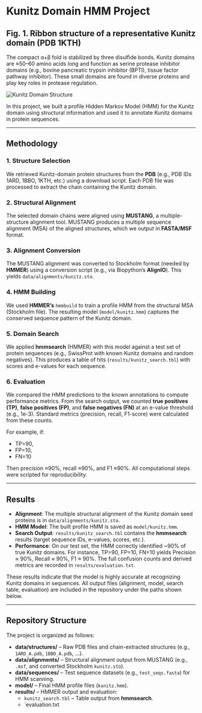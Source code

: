 # Kunitz Domain HMM Project

## Fig. 1. Ribbon structure of a representative Kunitz domain (PDB 1KTH)
The compact α+β fold is stabilized by three disulfide bonds. Kunitz domains are ≈50–60 amino acids long and function as serine protease inhibitor domains (e.g., bovine pancreatic trypsin inhibitor (BPTI), tissue factor pathway inhibitor). These small domains are found in diverse proteins and play key roles in protease regulation.

![Kunitz Domain Structure](https://en.wikipedia.org/wiki/File:Ribbon_structure_of_a_representative_Kunitz_domain_(PDB_1KTH).png)

In this project, we built a profile Hidden Markov Model (HMM) for the Kunitz domain using structural information and used it to annotate Kunitz domains in protein sequences.

---

## Methodology

### 1. Structure Selection
We retrieved Kunitz-domain protein structures from the **PDB** (e.g., PDB IDs 1ARD, 1BBO, 1KTH, etc.) using a download script. Each PDB file was processed to extract the chain containing the Kunitz domain.

### 2. Structural Alignment
The selected domain chains were aligned using **MUSTANG**, a multiple-structure alignment tool. MUSTANG produces a multiple sequence alignment (MSA) of the aligned structures, which we output in **FASTA/MSF** format.

### 3. Alignment Conversion
The MUSTANG alignment was converted to Stockholm format (needed by **HMMER**) using a conversion script (e.g., via Biopython’s **AlignIO**). This yields `data/alignments/kunitz.sto`.

### 4. HMM Building
We used **HMMER’s** `hmmbuild` to train a profile HMM from the structural MSA (Stockholm file). The resulting model (`model/kunitz.hmm`) captures the conserved sequence pattern of the Kunitz domain.

### 5. Domain Search
We applied **hmmsearch** (HMMER) with this model against a test set of protein sequences (e.g., SwissProt with known Kunitz domains and random negatives). This produces a table of hits (`results/kunitz_search.tbl`) with scores and e-values for each sequence.

### 6. Evaluation
We compared the HMM predictions to the known annotations to compute performance metrics. From the search output, we counted **true positives (TP)**, **false positives (FP)**, and **false negatives (FN)** at an e-value threshold (e.g., 1e-3). Standard metrics (precision, recall, F1-score) were calculated from these counts.

For example, if:
- TP=90,
- FP=10,
- FN=10

Then precision ≈90%, recall ≈90%, and F1 ≈90%. All computational steps were scripted for reproducibility.

---

## Results

- **Alignment**: The multiple structural alignment of the Kunitz domain seed proteins is in `data/alignments/kunitz.sto`.
- **HMM Model**: The built profile HMM is saved as `model/kunitz.hmm`.
- **Search Output**: `results/kunitz_search.tbl` contains the **hmmsearch** results (target sequence IDs, e-values, scores, etc.).
- **Performance**: On our test set, the HMM correctly identified ~90% of true Kunitz domains. For instance, TP=90, FP=10, FN=10 yields Precision ≈ 90%, Recall ≈ 90%, F1 ≈ 90%. The full confusion counts and derived metrics are recorded in `results/evaluation.txt`.

These results indicate that the model is highly accurate at recognizing Kunitz domains in sequences. All output files (alignment, model, search table, evaluation) are included in the repository under the paths shown below.

---

## Repository Structure

The project is organized as follows:

- **data/structures/** – Raw PDB files and chain-extracted structures (e.g., `1ARD_A.pdb`, `1BBO_A.pdb`, ...).
- **data/alignments/** – Structural alignment output from MUSTANG (e.g., `.msf`, and converted Stockholm `kunitz.sto`).
- **data/sequences/** – Test sequence datasets (e.g., `test_seqs.fasta`) for HMM scanning.
- **model/** – Final HMM profile files (`kunitz.hmm`).
- **results/** – HMMER output and evaluation:
  - `kunitz_search.tbl` – Table output from **hmmsearch**.
  - `evaluation.txt
